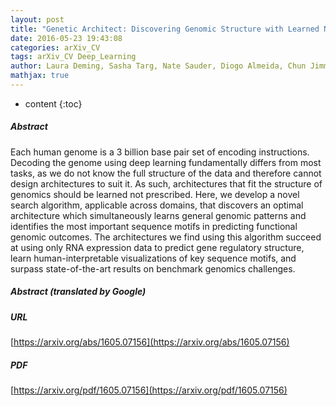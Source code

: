 ```yaml
---
layout: post
title: "Genetic Architect: Discovering Genomic Structure with Learned Neural Architectures"
date: 2016-05-23 19:43:08
categories: arXiv_CV
tags: arXiv_CV Deep_Learning
author: Laura Deming, Sasha Targ, Nate Sauder, Diogo Almeida, Chun Jimmie Ye
mathjax: true
---
```


* content
{:toc}

##### Abstract
Each human genome is a 3 billion base pair set of encoding instructions. Decoding the genome using deep learning fundamentally differs from most tasks, as we do not know the full structure of the data and therefore cannot design architectures to suit it. As such, architectures that fit the structure of genomics should be learned not prescribed. Here, we develop a novel search algorithm, applicable across domains, that discovers an optimal architecture which simultaneously learns general genomic patterns and identifies the most important sequence motifs in predicting functional genomic outcomes. The architectures we find using this algorithm succeed at using only RNA expression data to predict gene regulatory structure, learn human-interpretable visualizations of key sequence motifs, and surpass state-of-the-art results on benchmark genomics challenges.

##### Abstract (translated by Google)


##### URL
[https://arxiv.org/abs/1605.07156](https://arxiv.org/abs/1605.07156)

##### PDF
[https://arxiv.org/pdf/1605.07156](https://arxiv.org/pdf/1605.07156)

